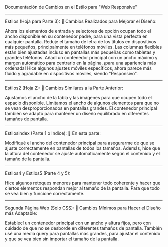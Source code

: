 Documentación de Cambios en el Estilo para "Web Responsive"
- - - - - - - - - - - - - - - - - - - - - - - - - - - - - - - - - - - - - - - - - - - - - - - - - - - - - - - - - - - - - - - - - - - - - - - - - - - - - - - - - - - - - - - - - - - -
Estilos (Hoja para Parte 3):
🎨 Cambios Realizados para Mejorar el Diseño:

Ahora los elementos de entrada y selectores de opción ocupan todo el ancho disponible en su contenedor padre, para una vista perfecta en cualquier pantalla.
Reduje el tamaño de letra de los títulos en dispositivos más pequeños, principalmente en teléfonos móviles.
Las columnas flexibles están bien ajustadas incluso en pantallas más pequeñas como tabletas y grandes teléfonos.
Añadí un contenedor principal con un ancho máximo y margen automático para centrarlo en la página, ¡para una apariencia más ordenada!
Hice algunos ajustes móviles específicos, ahora parece más fluido y agradable en dispositivos móviles, siendo "Responsivo".

- - - - - - - - - - - - - - - - - - - - - - - - - - - - - - - - - - - - - - - - - - - - - - - - - - - - - - - - - - - - - - - - - - - - - - - - - - - - - - - - - - - - - - - - - - - -
Estilos2 (Hoja 2):
🎨 Cambios Similares a la Parte Anterior:

Ajustamos el ancho de la tabla y las imágenes para que ocupen todo el espacio disponible.
Limitamos el ancho de algunos elementos para que no se vean desproporcionados en pantallas grandes.
El contenedor principal también se adaptó para mantener un diseño equilibrado en diferentes tamaños de pantalla.

- - - - - - - - - - - - - - - - - - - - - - - - - - - - - - - - - - - - - - - - - - - - - - - - - - - - - - - - - - - - - - - - - - - - - - - - - - - - - - - - - - - - - - - - - - - -
Estilosindex (Parte 1 o Indice):
🎨 En esta parte:

Modifiqué el ancho del contenedor principal para asegurarme de que se ajuste correctamente en pantallas de todos los tamaños.
Además, hice que la altura del contenedor se ajuste automáticamente según el contenido y el tamaño de la pantalla.

- - - - - - - - - - - - - - - - - - - - - - - - - - - - - - - - - - - - - - - - - - - - - - - - - - - - - - - - - - - - - - - - - - - - - - - - - - - - - - - - - - - - - - - - - - - -
Estilos4 y Estilos5 (Parte 4 y 5):

Hice algunos retoques menores para mantener todo coherente y hacer que ciertos elementos respondan mejor al tamaño de la pantalla. Para que todo se vea bien y funcione correctamente.

- - - - - - - - - - - - - - - - - - - - - - - - - - - - - - - - - - - - - - - - - - - - - - - - - - - - - - - - - - - - - - - - - - - - - - - - - - - - - - - - - - - - - - - - - - - -
Segunda Página Web (Solo CSS):
🎨 Cambios Mínimos para Hacer el Diseño más Adaptable:

Establecí un contenedor principal con un ancho y altura fijos, pero con cuidado de que no se desborde en diferentes tamaños de pantalla.
También usé una media query para pantallas más grandes, para ajustar el contenido y que se vea bien sin importar el tamaño de la pantalla.
